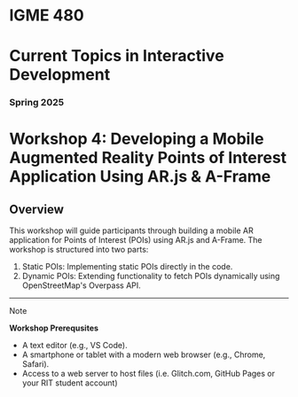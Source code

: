 # IGME 480

# Current Topics in Interactive Development

### Spring 2025

# Workshop 4: Developing a Mobile Augmented Reality Points of Interest Application Using AR.js & A-Frame

## Overview

This workshop will guide participants through building a mobile AR application for Points of Interest (POIs) using AR.js and A-Frame. The workshop is structured into two parts:

1. Static POIs: Implementing static POIs directly in the code.
2. Dynamic POIs: Extending functionality to fetch POIs dynamically using OpenStreetMap's Overpass API.

---

>[!NOTE]
> **Workshop Prerequsites**
- A text editor (e.g., VS Code).
- A smartphone or tablet with a modern web browser (e.g., Chrome, Safari).
- Access to a web server to host files (i.e. Glitch.com, GitHub Pages or your RIT student account)

